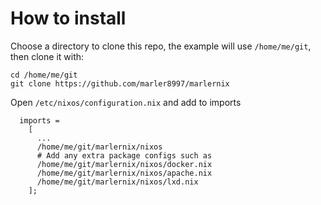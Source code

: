 # How to install

Choose a directory to clone this repo, the example will use `/home/me/git`, then clone it with:
```
cd /home/me/git
git clone https://github.com/marler8997/marlernix
```

Open `/etc/nixos/configuration.nix` and add to imports
```
  imports =
    [
      ...
      /home/me/git/marlernix/nixos
      # Add any extra package configs such as
      /home/me/git/marlernix/nixos/docker.nix
      /home/me/git/marlernix/nixos/apache.nix
      /home/me/git/marlernix/nixos/lxd.nix
    ];
```
